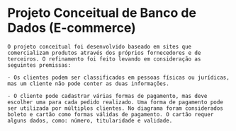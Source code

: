 <h1> Projeto Conceitual de Banco de Dados (E-commerce) </h1>

    O projeto conceitual foi desenvolvido baseado em sites que comercializam produtos através dos próprios fornecedores e de terceiros. O refinamento foi feito levando em consideração as seguintes premissas:

    - Os clientes podem ser classificados em pessoas físicas ou jurídicas, mas um cliente não pode conter as duas informações.

    - O cliente pode cadastrar várias formas de pagamento, mas deve escolher uma para cada pedido realizado. Uma forma de pagamento pode ser utilizada por múltiplos clientes. No diagrama foram considerados boleto e cartão como formas válidas de pagamento. O cartão requer alguns dados, como: número, titularidade e validade.

